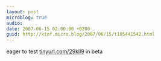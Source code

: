 ```yaml
---
layout: post
microblog: true
audio: 
date: 2007-06-15 02:00:00 +0200
guid: http://xtof.micro.blog/2007/06/15/t105441542.html
---
```

eager to test [tinyurl.com/29kll9](http://tinyurl.com/29kll9) in beta

